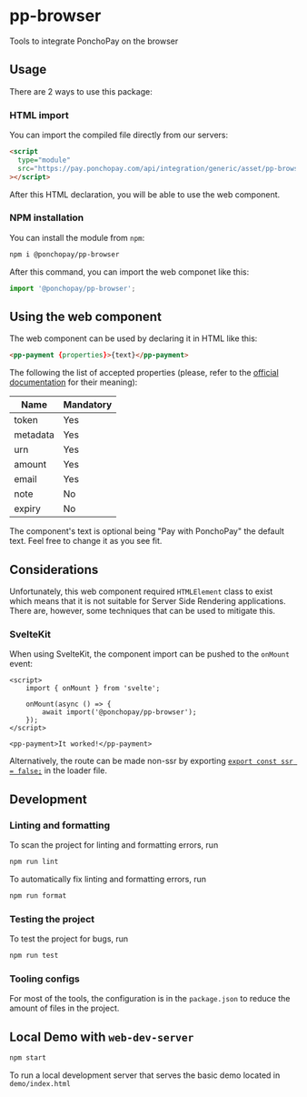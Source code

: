 # pp-browser

Tools to integrate PonchoPay on the browser

## Usage

There are 2 ways to use this package:

### HTML import

You can import the compiled file directly from our servers:

```html
<script
  type="module"
  src="https://pay.ponchopay.com/api/integration/generic/asset/pp-browser.<version>.min.js"
></script>
```

After this HTML declaration, you will be able to use the web component.

### NPM installation

You can install the module from `npm`:

```bash
npm i @ponchopay/pp-browser
```

After this command, you can import the web componet like this:

```js
import '@ponchopay/pp-browser';
```

## Using the web component

The web component can be used by declaring it in HTML like this:

```html
<pp-payment {properties}>{text}</pp-payment>
```

The following the list of accepted properties (please, refer to the [official documentation](https://pay.ponchopay.com/api/docs) for their meaning):

| Name     | Mandatory |
| -------- | --------- |
| token    | Yes       |
| metadata | Yes       |
| urn      | Yes       |
| amount   | Yes       |
| email    | Yes       |
| note     | No        |
| expiry   | No        |

The component's text is optional being "Pay with PonchoPay" the default text. Feel free to change it as you see fit.

## Considerations

Unfortunately, this web component required `HTMLElement` class to exist which means that it is not suitable for Server Side Rendering applications.
There are, however, some techniques that can be used to mitigate this.

### SvelteKit

When using SvelteKit, the component import can be pushed to the `onMount` event:

```svelte
<script>
	import { onMount } from 'svelte';

	onMount(async () => {
		await import('@ponchopay/pp-browser');
	});
</script>

<pp-payment>It worked!</pp-payment>
```

Alternatively, the route can be made non-ssr by exporting [`export const ssr = false;`](https://kit.svelte.dev/docs/page-options#ssr) in the loader file.

## Development

### Linting and formatting

To scan the project for linting and formatting errors, run

```bash
npm run lint
```

To automatically fix linting and formatting errors, run

```bash
npm run format
```

### Testing the project

To test the project for bugs, run

```bash
npm run test
```

### Tooling configs

For most of the tools, the configuration is in the `package.json` to reduce the amount of files in the project.

## Local Demo with `web-dev-server`

```bash
npm start
```

To run a local development server that serves the basic demo located in `demo/index.html`
